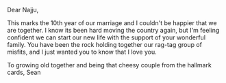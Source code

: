 Dear Najju,

This marks the 10th year of our marriage and I couldn't be happier that we are together.  I know its been hard moving the country again, but I'm feeling confident we can start our new life with the support of your wonderful family.  You have been the rock holding together our rag-tag group of misfits, and I just wanted you to know that I love you.   

To growing old together and being that cheesy couple from the hallmark cards,
Sean

